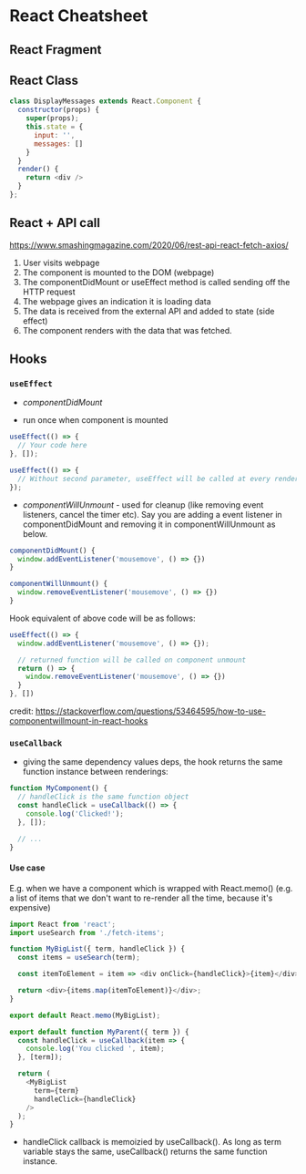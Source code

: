# React Cheatsheet

## React Fragment


## React Class

```js
class DisplayMessages extends React.Component {
  constructor(props) {
    super(props);
    this.state = {
      input: '',
      messages: []
    }
  }
  render() {
    return <div />
  }
};
```

## React + API call
https://www.smashingmagazine.com/2020/06/rest-api-react-fetch-axios/ 
1. User visits webpage
2. The component is mounted to the DOM (webpage)
3. The componentDidMount or useEffect method is called sending off the HTTP request
4. The webpage gives an indication it is loading data
5. The data is received from the external API and added to state (side effect)
6. The component renders with the data that was fetched.

## Hooks

### `useEffect`
* *componentDidMount*
- run once when component is mounted
```js
useEffect(() => {
  // Your code here
}, []);
```

```js
useEffect(() => {
  // Without second parameter, useEffect will be called at every render
}); 
```

* *componentWillUnmount* - used for cleanup (like removing event listeners, cancel the timer etc). Say you are adding a event listener in componentDidMount and removing it in componentWillUnmount as below.

```js
componentDidMount() {
  window.addEventListener('mousemove', () => {})
}

componentWillUnmount() {
  window.removeEventListener('mousemove', () => {})
}
```

Hook equivalent of above code will be as follows:

```js
useEffect(() => {
  window.addEventListener('mousemove', () => {});

  // returned function will be called on component unmount 
  return () => {
    window.removeEventListener('mousemove', () => {})
  }
}, [])
```
credit: https://stackoverflow.com/questions/53464595/how-to-use-componentwillmount-in-react-hooks 


### `useCallback`
* giving the same dependency values deps, the hook returns the same function instance between renderings:
```js
function MyComponent() {
  // handleClick is the same function object
  const handleClick = useCallback(() => {
    console.log('Clicked!');
  }, []);

  // ...
}
```
#### Use case
E.g. when we have a component which is wrapped with React.memo() (e.g. a list of items that we don't want to re-render all the time, because it's expensive)
```js
import React from 'react';
import useSearch from './fetch-items';

function MyBigList({ term, handleClick }) {
  const items = useSearch(term);

  const itemToElement = item => <div onClick={handleClick}>{item}</div>;

  return <div>{items.map(itemToElement)}</div>;
}

export default React.memo(MyBigList);
```

```js
export default function MyParent({ term }) {
  const handleClick = useCallback(item => {
    console.log('You clicked ', item);
  }, [term]);

  return (
    <MyBigList
      term={term}
      handleClick={handleClick}
    />
  );
}
```
* handleClick callback is memoizied by useCallback(). As long as term variable stays the same, useCallback() returns the same function instance.

